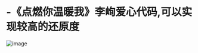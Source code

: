 # -《点燃你温暖我》李峋爱心代码,可以实现较高的还原度
![image](https://user-images.githubusercontent.com/102582016/212636342-9ddab83d-e357-4bc0-b5df-623ee9c746ea.png)
